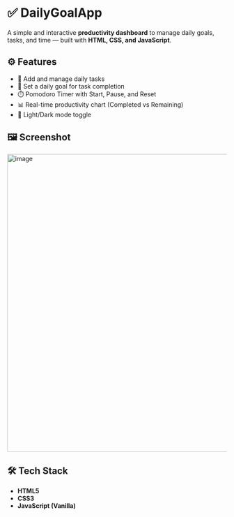 # ✅ DailyGoalApp

A simple and interactive **productivity dashboard** to manage daily goals, tasks, and time — built with **HTML, CSS, and JavaScript**.

## ⚙️ Features

- 📝 Add and manage daily tasks
- 🎯 Set a daily goal for task completion
- ⏱️ Pomodoro Timer with Start, Pause, and Reset
- 📊 Real-time productivity chart (Completed vs Remaining)
- 🌙 Light/Dark mode toggle

## 🖼️ Screenshot

<img width="1682" height="683" alt="image" src="https://github.com/user-attachments/assets/1aa8df0c-fb3a-43e1-af01-3e144e6573ec" />


## 🛠️ Tech Stack

- **HTML5**
- **CSS3**
- **JavaScript (Vanilla)**
  



